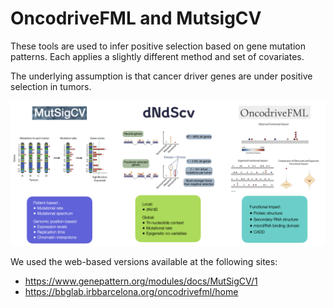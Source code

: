 # OncodriveFML and MutsigCV

These tools are used to infer positive selection based on gene mutation patterns. Each applies a slightly different method and set of covariates. 

The underlying assumption is that cancer driver genes are under positive selection in tumors.

![IMAGE](https://github.com/bgrueda/LUAD_MX_WES/blob/main/figures/PositiveSelectionMethods.png)

We used the web-based versions available at the following sites:
+ https://www.genepattern.org/modules/docs/MutSigCV/1
+ https://bbglab.irbbarcelona.org/oncodrivefml/home
